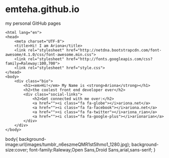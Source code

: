 # emteha.github.io
my personal GitHub pages
<!doctype html>
	<html lang="en">
	<head>
		<meta charset="UTF-8">
		<title>Hi! I am Ariona</title>
		<link rel="stylesheet" href="http://netdna.bootstrapcdn.com/font-awesome/4.1.0/css/font-awesome.min.css">
		<link rel="stylesheet" href="http://fonts.googleapis.com/css?family=Raleway:100,700">
		<link rel="stylesheet" href="style.css">
	</head>
	<body>
		<div class="bio">
			<h1><em>Hi!</em> My Name is <strong>Ariona</strong></h1>
			<h2>the coolest front end developer ever</h2>
			<div class="social-links">
				<h2>Get connected with me over:</h2>
				<a href=""><i class="fa fa-globe"></i>ariona.net</a>
				<a href=""><i class="fa fa-facebook"></i>ariona.net</a>
				<a href=""><i class="fa fa-twitter"></i>ariona_rian</a>
				<a href=""><i class="fa fa-google-plus"></i>arionarian</a>
			</div>
		</div>
	</body>
</html>
body{
	background-image:url(images/tumblr_n6eszmeQMR1st5lhmo1_1280.jpg);
	background-size:cover;
	font-family:Raleway,Open Sans,Droid Sans,arial,sans-serif;
}
